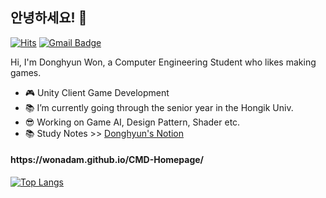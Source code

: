 ## 안녕하세요! 👋
[![Hits](https://hits.seeyoufarm.com/api/count/incr/badge.svg?url=https%3A%2F%2Fgithub.com%2FwonAdam&count_bg=%2384EBFF&title_bg=%23555555&icon=&icon_color=%23E7E7E7&title=hits&edge_flat=false)](https://hits.seeyoufarm.com)
[![Gmail Badge](https://img.shields.io/badge/-Gmail-c14438?style=flat-square&logo=Gmail&logoColor=white&link=mailto:contato.weltonf@gmail.com)](mailto:ehdgus5500@gmail.com)

Hi, I'm Donghyun Won, a Computer Engineering Student who likes making games.

- :video_game: Unity Client Game Development
- :books: I’m currently going through the senior year in the Hongik Univ.
- :sunglasses: Working on Game AI, Design Pattern, Shader etc.
- :books: Study Notes >> [Donghyun's Notion](https://www.notion.so/wondong "공부노트")

<h4>https://wonadam.github.io/CMD-Homepage/</h4>



[![Top Langs](https://github-readme-stats.vercel.app/api/top-langs/?username=wonAdam&layout=compact)](https://github.com/anuraghazra/github-readme-stats)
